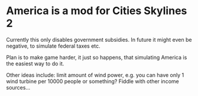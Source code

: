 # America is a mod for Cities Skylines 2

Currently this only disables government subsidies. In future it might even be negative, to simulate federal taxes etc.

Plan is to make game harder, it just so happens, that simulating America is the easiest way to do it.

Other ideas include: limit amount of wind power, e.g. you can have only 1 wind turbine per 10000 people or something? Fiddle with other income sources...